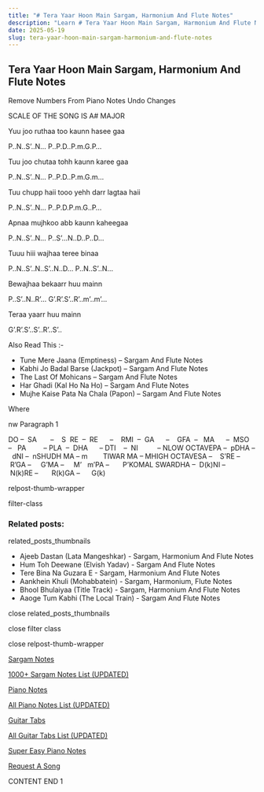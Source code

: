 ```yaml
---
title: "# Tera Yaar Hoon Main Sargam, Harmonium And Flute Notes"
description: "Learn # Tera Yaar Hoon Main Sargam, Harmonium And Flute Notes notes, sargam, harmonium notations and flute notes. Easy step-by-step tutorial for beginners."
date: 2025-05-19
slug: tera-yaar-hoon-main-sargam-harmonium-and-flute-notes
---
```


## Tera Yaar Hoon Main Sargam, Harmonium And Flute Notes

Remove Numbers From Piano Notes
Undo Changes

SCALE OF THE SONG IS A# MAJOR

Yuu joo ruthaa too kaunn hasee gaa

P..N..S’..N… P..P.D..P.m.G.P…

Tuu joo chutaa tohh kaunn karee gaa

P..N..S’..N… P..P.D..P.m.G.m…

Tuu chupp haii tooo yehh darr lagtaa haii

P..N..S’..N… P..P.D.P.m.G..P…

Apnaa mujhkoo abb kaunn kaheegaa

P..N..S’..N… P..S’…N..D..P..D…

Tuuu hiii wajhaa teree binaa

P..N..S’..N..S’..N..D… P..N..S’..N…

Bewajhaa bekaarr huu mainn

P..S’..N..R’… G’.R’.S’..R’..m’..m’…

Teraa yaarr huu mainn

G’.R’.S’..S’..R’..S’..

Also Read This :-



* Tune Mere Jaana (Emptiness) – Sargam And Flute Notes
* Kabhi Jo Badal Barse (Jackpot) – Sargam And Flute Notes
* The Last Of Mohicans – Sargam And Flute Notes
* Har Ghadi (Kal Ho Na Ho) – Sargam And Flute Notes
* Mujhe Kaise Pata Na Chala (Papon) – Sargam And Flute Notes

Where

nw Paragraph 1



DO –  SA       –    S  RE  –  RE      –    RMI  –  GA      –    GFA  –   MA      –  MSO  –   PA         – PLA  –  DHA      – DTI    –  NI          – NLOW OCTAVEPA –  pDHA –  dNI –  nSHUDH MA – m        TIWAR MA – MHIGH OCTAVESA –    S’RE –     R’GA –     G’MA –     M’   m’PA –       P’KOMAL SWARDHA –  D(k)NI –       N(k)RE –       R(k)GA –      G(k)



relpost-thumb-wrapper

filter-class

### Related posts:

related_posts_thumbnails

* Ajeeb Dastan (Lata Mangeshkar) - Sargam, Harmonium And Flute Notes
* Hum Toh Deewane (Elvish Yadav) - Sargam And Flute Notes
* Tere Bina Na Guzara E - Sargam, Harmonium And Flute Notes
* Aankhein Khuli (Mohabbatein) - Sargam, Harmonium, Flute Notes
* Bhool Bhulaiyaa (Title Track) - Sargam, Harmonium And Flute Notes
* Aaoge Tum Kabhi (The Local Train) - Sargam And Flute Notes

close related_posts_thumbnails

close filter class

close relpost-thumb-wrapper

[Sargam Notes](https://www.notationsworld.com/sargam-notes.html)

[1000+ Sargam Notes List (UPDATED)](https://www.notationsworld.com/all-songs-list-sargam-notes.html)

[Piano Notes](https://www.notationsworld.com/piano-notes.html)

[All Piano Notes List (UPDATED)](https://www.notationsworld.com/all-songs-list-piano-notes.html)

[Guitar Tabs](https://www.notationsworld.com/guitar-tabs.html)

[All Guitar Tabs List (UPDATED)](https://www.notationsworld.com/all-songs-list-guitar-tabs.html)

[Super Easy Piano Notes](https://studywall.in/)

[Request A Song](https://www.notationsworld.com/request-a-song.html)

CONTENT END 1

